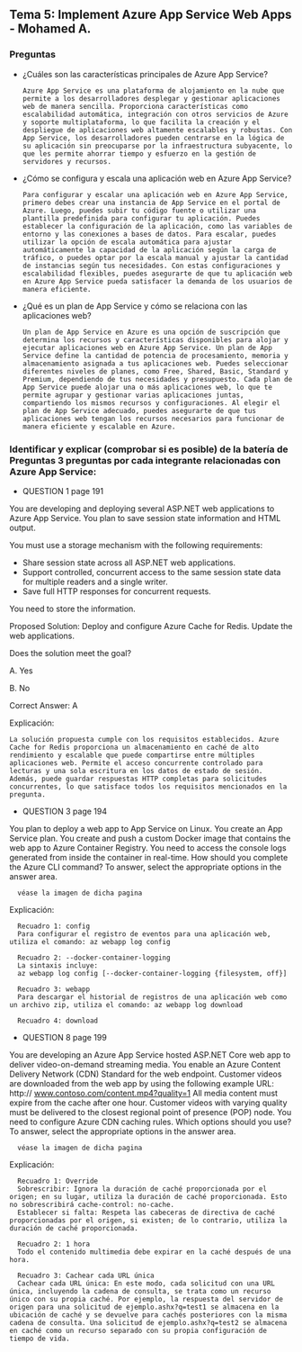 ## Tema 5:  Implement Azure App Service Web Apps - Mohamed A.

### Preguntas
  - ¿Cuáles son las características principales de Azure App Service?	
        
        Azure App Service es una plataforma de alojamiento en la nube que permite a los desarrolladores desplegar y gestionar aplicaciones web de manera sencilla. Proporciona características como escalabilidad automática, integración con otros servicios de Azure y soporte multiplataforma, lo que facilita la creación y el despliegue de aplicaciones web altamente escalables y robustas. Con App Service, los desarrolladores pueden centrarse en la lógica de su aplicación sin preocuparse por la infraestructura subyacente, lo que les permite ahorrar tiempo y esfuerzo en la gestión de servidores y recursos.
  - ¿Cómo se configura y escala una aplicación web en Azure App Service?	
        
        Para configurar y escalar una aplicación web en Azure App Service, primero debes crear una instancia de App Service en el portal de Azure. Luego, puedes subir tu código fuente o utilizar una plantilla predefinida para configurar tu aplicación. Puedes establecer la configuración de la aplicación, como las variables de entorno y las conexiones a bases de datos. Para escalar, puedes utilizar la opción de escala automática para ajustar automáticamente la capacidad de la aplicación según la carga de tráfico, o puedes optar por la escala manual y ajustar la cantidad de instancias según tus necesidades. Con estas configuraciones y escalabilidad flexibles, puedes asegurarte de que tu aplicación web en Azure App Service pueda satisfacer la demanda de los usuarios de manera eficiente.
  - ¿Qué es un plan de App Service y cómo se relaciona con las aplicaciones web?	

        Un plan de App Service en Azure es una opción de suscripción que determina los recursos y características disponibles para alojar y ejecutar aplicaciones web en Azure App Service. Un plan de App Service define la cantidad de potencia de procesamiento, memoria y almacenamiento asignada a tus aplicaciones web. Puedes seleccionar diferentes niveles de planes, como Free, Shared, Basic, Standard y Premium, dependiendo de tus necesidades y presupuesto. Cada plan de App Service puede alojar una o más aplicaciones web, lo que te permite agrupar y gestionar varias aplicaciones juntas, compartiendo los mismos recursos y configuraciones. Al elegir el plan de App Service adecuado, puedes asegurarte de que tus aplicaciones web tengan los recursos necesarios para funcionar de manera eficiente y escalable en Azure.

### Identificar y explicar (comprobar si es posible) de la batería de Preguntas 3 preguntas por cada integrante relacionadas con Azure App Service:
- QUESTION 1 page 191

You are developing and deploying several ASP.NET web applications to Azure App Service. You plan to save session state information and HTML output.

You must use a storage mechanism with the following requirements:

- Share session state across all ASP.NET web applications.
- Support controlled, concurrent access to the same session state data for multiple readers and a single writer.
- Save full HTTP responses for concurrent requests.

You need to store the information.

Proposed Solution: Deploy and configure Azure Cache for Redis. Update the web applications.

Does the solution meet the goal?

A. Yes 

B. No

Correct Answer: A

Explicación:
   
    La solución propuesta cumple con los requisitos establecidos. Azure Cache for Redis proporciona un almacenamiento en caché de alto rendimiento y escalable que puede compartirse entre múltiples aplicaciones web. Permite el acceso concurrente controlado para lecturas y una sola escritura en los datos de estado de sesión. Además, puede guardar respuestas HTTP completas para solicitudes concurrentes, lo que satisface todos los requisitos mencionados en la pregunta.

- QUESTION 3 page 194

You plan to deploy a web app to App Service on Linux. You create an App Service plan. You create and push a custom Docker image that contains the web app to Azure Container Registry.
You need to access the console logs generated from inside the container in real-time.
How should you complete the Azure CLI command? To answer, select the appropriate options in the answer area.

      véase la imagen de dicha pagina

Explicación:

      Recuadro 1: config
      Para configurar el registro de eventos para una aplicación web, utiliza el comando: az webapp log config

      Recuadro 2: --docker-container-logging
      La sintaxis incluye:
      az webapp log config [--docker-container-logging {filesystem, off}]

      Recuadro 3: webapp
      Para descargar el historial de registros de una aplicación web como un archivo zip, utiliza el comando: az webapp log download

      Recuadro 4: download


- QUESTION 8 page 199

You are developing an Azure App Service hosted ASP.NET Core web app to deliver video-on-demand streaming media. You enable an Azure Content Delivery Network (CDN) Standard for the web endpoint. Customer videos are downloaded from the web app by using the following example URL: http:// www.contoso.com/content.mp4?quality=1
All media content must expire from the cache after one hour. Customer videos with varying quality must be delivered to the closest regional point of presence (POP) node.
You need to configure Azure CDN caching rules.
Which options should you use? To answer, select the appropriate options in the answer area.

      véase la imagen de dicha pagina


Explicación:
      
      Recuadro 1: Override
      Sobrescribir: Ignora la duración de caché proporcionada por el origen; en su lugar, utiliza la duración de caché proporcionada. Esto no sobrescribirá cache-control: no-cache.
      Establecer si falta: Respeta las cabeceras de directiva de caché proporcionadas por el origen, si existen; de lo contrario, utiliza la duración de caché proporcionada.

      Recuadro 2: 1 hora
      Todo el contenido multimedia debe expirar en la caché después de una hora.

      Recuadro 3: Cachear cada URL única
      Cachear cada URL única: En este modo, cada solicitud con una URL única, incluyendo la cadena de consulta, se trata como un recurso único con su propia caché. Por ejemplo, la respuesta del servidor de origen para una solicitud de ejemplo.ashx?q=test1 se almacena en la ubicación de caché y se devuelve para cachés posteriores con la misma cadena de consulta. Una solicitud de ejemplo.ashx?q=test2 se almacena en caché como un recurso separado con su propia configuración de tiempo de vida.